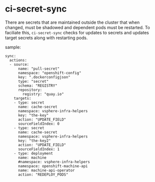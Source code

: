 # ci-secret-sync

There are secrets that are maintained outside the cluster that when changed, must be shadowed and dependent pods must be restarted. To faciliate this, `ci-secret-sync` checks for updates to secrets
and updates target secrets along with restarting pods. 

sample: 
```
sync:
  actions:
  - source:
      name: "pull-secret"
      namespace: "openshift-config"
      key: ".dockerconfigjson"
      type: "secret"
      schema: "REGISTRY"
      repository:
        registry: "quay.io"
    targets:
    - type: secret
      name: cache-secret
      namespace: vsphere-infra-helpers
      key: "the-key"
      action: "UPDATE_FIELD"
      sourceFieldIndex: 0
    - type: secret
      name: cache-secret
      namespace: vsphere-infra-helpers
      key: "the-key2"
      action: "UPDATE_FIELD"
      sourceFieldIndex: 1
    - type: deployment
      name: machine
      #namespace: vsphere-infra-helpers
      namespace: openshift-machine-api
      name: machine-api-operator
      action: "REDEPLOY_PODS"
```